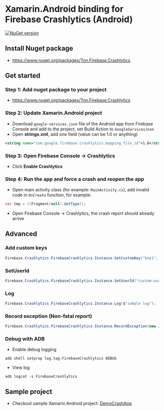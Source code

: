 # Xamarin.Android binding for Firebase Crashlytics (Android)
[![NuGet version](https://badge.fury.io/nu/Tnn.Firebase.Crashlytics.svg)](https://badge.fury.io/nu/Tnn.Firebase.Crashlytics)

## Install Nuget package
- https://www.nuget.org/packages/Tnn.Firebase.Crashlytics

## Get started

### Step 1: Add nuget package to your project
- https://www.nuget.org/packages/Tnn.Firebase.Crashlytics

### Step 2: Update Xamarin.Android project
- Download `google-services.json` file of the Android app from Firebase Console and add to the project, set Build Action to `GoogleServicesJson`
- Open **strings.xml**, add one field (value can be 1.0 or anything)
```xml
<string name="com.google.firebase.crashlytics.mapping_file_id">1.0</string>
```

### Step 3: Open Firebase Console -> Crashlytics
- Click **Enable Crashlytics**

### Step 4: Run the app and force a crash and reopen the app
- Open main activity class (for example: `MainActivity.cs`), add invalid code in `OnCreate` function, for example:

```csharp
var tmp = ((Fragment)null).GetType();
```

- Open Firebase Console -> Crashlytics, the crash report should already arrive
    
## Advanced
### Add custom keys
```csharp
Firebase.Crashlytics.FirebaseCrashlytics.Instance.SetCustomKey("key1", "value2");
```

### SetUserId
```csharp
Firebase.Crashlytics.FirebaseCrashlytics.Instance.SetUserId("custom-user-id");
```

### Log
```csharp
Firebase.Crashlytics.FirebaseCrashlytics.Instance.Log($"sample log");
```

### Record exception (Non-fatal report)
```csharp
Firebase.Crashlytics.FirebaseCrashlytics.Instance.RecordException(new Java.Lang.Exception($"sample exception"));
```

### Debug with ADB
- Enable debug logging
```shell
adb shell setprop log.tag.FirebaseCrashlytics DEBUG
```

- View log
```shell
adb logcat -s FirebaseCrashlytics
```

## Sample project
- Checkout sample Xamarin.Android project: [DemoCrashApp](DemoCrashApp)
